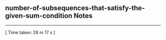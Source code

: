 <h2>number-of-subsequences-that-satisfy-the-given-sum-condition Notes</h2><hr>[ Time taken: 28 m 17 s ]